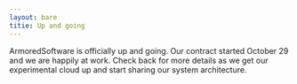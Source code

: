 ```yaml
---
layout: bare
titie: Up and going
---
```


ArmoredSoftware is officially up and going.  Our contract started
October 29 and we are happily at work.  Check back for more details as
we get our experimental cloud up and start sharing our system
architecture.
